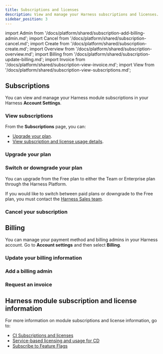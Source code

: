 ```yaml
---
title: Subscriptions and licenses
description: View and manage your Harness subscriptions and licenses.
sidebar_position: 3
---
```


import Admin from '/docs/platform/shared/subscription-add-billing-admin.md';
import Cancel from '/docs/platform/shared/subscription-cancel.md';
import Create from '/docs/platform/shared/subscription-create.md';
import Overview from '/docs/platform/shared/subscription-overview.md';
import Billing from '/docs/platform/shared/subscription-update-billing.md';
import Invoice from '/docs/platform/shared/subscription-view-invoice.md';
import View from '/docs/platform/shared/subscription-view-subscriptions.md';

<Overview />

## Subscriptions

You can view and manage your Harness module subscriptions in your Harness **Account Settings**.

### View subscriptions

<View />

From the **Subscriptions** page, you can:

* [Upgrade your plan](#upgrade-your-plan).
* [View subscription and license usage details](#license-usage).

### Upgrade your plan

<Create />

### Switch or downgrade your plan

You can upgrade from the Free plan to either the Team or Enterprise plan through the Harness Platform.

If you would like to switch between paid plans or downgrade to the Free plan, you must contact the [Harness Sales team](https://www.harness.io/pricing?module=ci#).

### Cancel your subscription

<Cancel />

## Billing

You can manage your payment method and billing admins in your Harness account. Go to **Account settings** and then select **Billing**.

### Update your billing information

<Billing />

### Add a billing admin

<Admin />

### Request an invoice

<Invoice />

## Harness module subscription and license information

For more information on module subscriptions and license information, go to:

- [CI Subscriptions and licenses](/docs/continuous-integration/get-started/ci-subscription-mgmt/)
- [Service-based licensing and usage for CD](/docs/continuous-delivery/get-started/service-licensing-for-cd)
- [Subscribe to Feature Flags](/docs/category/subscribe-to-feature-flags)
